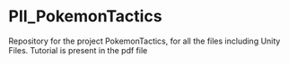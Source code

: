# PII_PokemonTactics
Repository for the project PokemonTactics, for all the files including Unity Files. Tutorial is present in the pdf file
